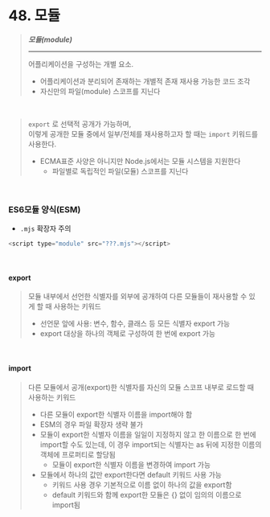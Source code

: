 # 48. 모듈
> ***모듈(module)***
> ***
> 어플리케이션을 구성하는 개별 요소. 
> * 어플리케이션과 분리되어 존재하는 개별적 존재
> 재사용 가능한 코드 조각
> * 자신만의 파일(module) 스코프를 지닌다


<br>

> `export` 로 선택적 공개가 가능하며,
> <br>이렇게 공개한 모듈 중에서 일부/전체를 재사용하고자 할 때는 `import` 키워드를 사용한다.
> * ECMA표준 사양은 아니지만 Node.js에서는 모듈 시스템을 지원한다
>   * 파일별로 독립적인 파일(모듈) 스코프를 지닌다

<br>

### ES6모듈 양식(ESM)
* `.mjs` 확장자 주의
```Javascript
<script type="module" src="???.mjs"></script>
```

<br>


#### export
> 모듈 내부에서 선언한 식별자를 외부에 공개하여 다른 모듈들이 재사용할 수 있게 할 때 사용하는 키워드
> * 선언문 앞에 사용: 변수, 함수, 클래스 등 모든 식별자 export 가능
> * export 대상을 하나의 객체로 구성하여 한 번에 export 가능

<br>

#### import
> 다른 모듈에서 공개(export)한 식별자를 자신의 모듈 스코프 내부로 로드할 때 사용하는 키워드
> * 다른 모듈이 export한 식별자 이름을 import해야 함
> * ESM의 경우 파일 확장자 생략 불가
> * 모듈이 export한 식별자 이름을 일일이 지정하지 않고 한 이름으로 한 번에 import할 수도 있는데, 이 경우 import되는 식별자는 as 뒤에 지정한 이름의 객체에 프로퍼티로 할당됨
>   * 모듈이 export한 식별자 이름을 변경하여 import 가능
> * 모듈에서 하나의 값만 export한다면 default 키워드 사용 가능
>   * 키워드 사용 경우 기본적으로 이름 없이 하나의 값을 export함
>   * default 키워드와 함께 export한 모듈은 {} 없이 임의의 이름으로 import됨
